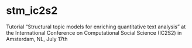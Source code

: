# stm_ic2s2
Tutorial “Structural topic models for enriching quantitative text analysis” at the International Conference on Computational Social Science (IC2S2) in Amsterdam, NL, July 17th
